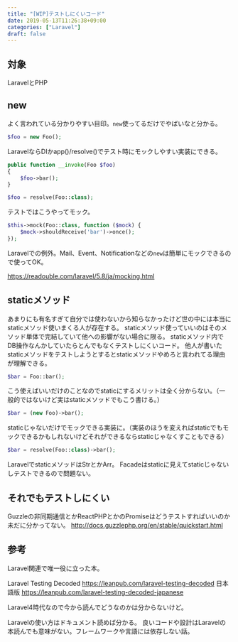 ```yaml
---
title: "[WIP]テストしにくいコード"
date: 2019-05-13T11:26:38+09:00
categories: ["Laravel"]
draft: false
---
```


## 対象
LaravelとPHP

## new
よく言われている分かりやすい目印。`new`使ってるだけでやばいなと分かる。

```php
$foo = new Foo();
```

LaravelならDIかapp()/resolve()でテスト時にモックしやすい実装にできる。

```php
public function __invoke(Foo $foo)
{
    $foo->bar();
}
```

```php
$foo = resolve(Foo::class);
```

テストではこうやってモック。

```php
$this->mock(Foo::class, function ($mock) {
    $mock->shouldReceive('bar')->once();
});
```

Laravelでの例外。Mail、Event、Notificationなどの`new`は簡単にモックできるので使ってOK。

https://readouble.com/laravel/5.8/ja/mocking.html

## staticメソッド
あまりにも有名すぎて自分では使わないから知らなかったけど世の中には本当にstaticメソッド使いまくる人が存在する。
staticメソッド使っていいのはそのメソッド単体で完結していて他への影響がない場合に限る。
staticメソッド内でDB操作なんかしていたらとんでもなくテストしにくいコード。
他人が書いたstaticメソッドをテストしようとするとstaticメソッドやめろと言われてる理由が理解できる。

```php
$bar = Foo::bar();
```

こう使えばいいだけのことなのでstaticにするメリットは全く分からない。（一般的ではないけど実はstaticメソッドでもこう書ける。）

```php
$bar = (new Foo)->bar();
```

staticじゃないだけでモックできる実装に。（実装のほうを変えればstaticでもモックできるかもしれないけどそれができるならstaticじゃなくすこともできる）

```php
$bar = resolve(Foo::class)->bar();
```

LaravelでstaticメソッドはStrとかArr。
Facadeはstaticに見えてstaticじゃないしテストできるので問題ない。

## それでもテストしにくい
Guzzleの非同期通信とかReactPHPとかのPromiseはどうテストすればいいのか未だに分かってない。
http://docs.guzzlephp.org/en/stable/quickstart.html

## 参考
Laravel関連で唯一役に立った本。

Laravel Testing Decoded
https://leanpub.com/laravel-testing-decoded
日本語版
https://leanpub.com/laravel-testing-decoded-japanese

Laravel4時代なので今から読んでどうなのかは分からないけど。

Laravelの使い方はドキュメント読めば分かる。
良いコードや設計はLaravelの本読んでも意味がない。フレームワークや言語には依存しない話。
